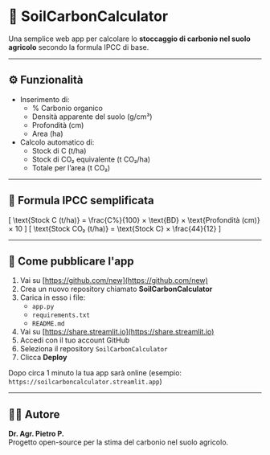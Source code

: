 # 🌱 SoilCarbonCalculator

Una semplice web app per calcolare lo **stoccaggio di carbonio nel suolo agricolo** secondo la formula IPCC di base.

---

## ⚙️ Funzionalità
- Inserimento di:  
  - % Carbonio organico  
  - Densità apparente del suolo (g/cm³)  
  - Profondità (cm)  
  - Area (ha)
- Calcolo automatico di:
  - Stock di C (t/ha)
  - Stock di CO₂ equivalente (t CO₂/ha)
  - Totale per l’area (t CO₂)

---

## 🧮 Formula IPCC semplificata
\[
\text{Stock C (t/ha)} = \frac{C\%}{100} × \text{BD} × \text{Profondità (cm)} × 10
\]
\[
\text{Stock CO₂ (t/ha)} = \text{Stock C} × \frac{44}{12}
\]

---

## 🚀 Come pubblicare l'app
1. Vai su [https://github.com/new](https://github.com/new)
2. Crea un nuovo repository chiamato **SoilCarbonCalculator**
3. Carica in esso i file:
   - `app.py`
   - `requirements.txt`
   - `README.md`
4. Vai su [https://share.streamlit.io](https://share.streamlit.io)
5. Accedi con il tuo account GitHub
6. Seleziona il repository `SoilCarbonCalculator`
7. Clicca **Deploy**

Dopo circa 1 minuto la tua app sarà online (esempio:  
`https://soilcarboncalculator.streamlit.app`)

---

## 👨‍🌾 Autore
**Dr. Agr. Pietro P.**  
Progetto open-source per la stima del carbonio nel suolo agricolo.

